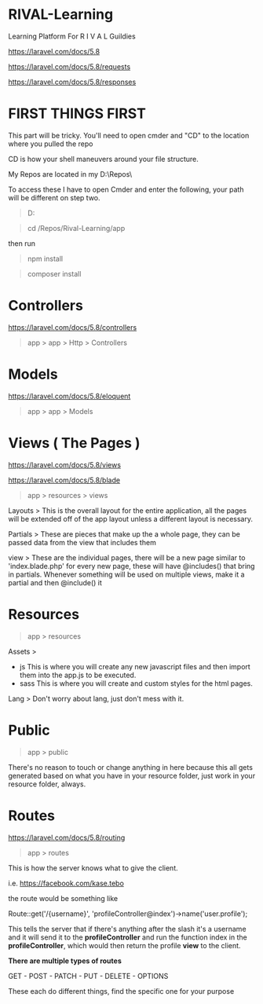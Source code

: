# RIVAL-Learning
Learning Platform For R I V A L Guildies

https://laravel.com/docs/5.8

https://laravel.com/docs/5.8/requests

https://laravel.com/docs/5.8/responses


# FIRST THINGS FIRST
This part will be tricky. 
You'll need to open cmder and "CD" to the location where you pulled the repo

CD is how your shell maneuvers around your file structure.

My Repos are located in my D:\Repos\

To access these I have to open Cmder and enter the following, your path will be different on step two.

> D:

> cd /Repos/Rival-Learning/app

then run

> npm install

> composer install


# Controllers 
https://laravel.com/docs/5.8/controllers

> app > app > Http > Controllers

# Models
 https://laravel.com/docs/5.8/eloquent
 
> app > app > Models 

# Views ( The Pages )
https://laravel.com/docs/5.8/views 

https://laravel.com/docs/5.8/blade


> app > resources > views

Layouts > This is the overall layout for the entire application, 
all the pages will be extended off of the app layout unless a 
different layout is necessary.

Partials > These are pieces that make up the a whole page, they can be passed data 
from the view that includes them

view > These are the individual pages, there will be a new page similar to 'index.blade.php'
for every new page, these will have @includes() that bring in partials. Whenever something will be used on multiple
views, make it a partial and then @include() it

# Resources
> app > resources

Assets >
 - js
    This is where you will create any new javascript files and then import them into the app.js to be executed.
 - sass
    This is where you will create and custom styles for the html pages.

Lang > Don't worry about lang, just don't mess with it.



# Public
> app > public

There's no reason to touch or change anything in here because 
this all gets generated based on what you have in your resource folder, just work in 
your resource folder, always.

# Routes
https://laravel.com/docs/5.8/routing

> app > routes

This is how the server knows what to give the client.

i.e. https://facebook.com/kase.tebo 

the route would be something like

Route::get('/{username}', 'profileController@index')->name('user.profile');

This tells the server that if there's anything after the 
slash it's a username and it will send it to the **profileController**
and run the function index in the **profileController**, which would then return
the profile **view** to the client.

**There are multiple types of routes**

GET - POST - PATCH - PUT - DELETE - OPTIONS

These each do different things, find the specific one for your purpose

